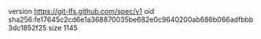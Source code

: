 version https://git-lfs.github.com/spec/v1
oid sha256:fe17645c2cd6e1a368870035be682e0c9640200ab686b066adfbbb3dc1852f25
size 1145
